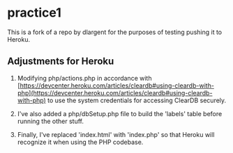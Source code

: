 # practice1

This is a fork of a repo by dlargent for the purposes of testing pushing it to Heroku.

## Adjustments for Heroku

1. Modifying php/actions.php in accordance with [https://devcenter.heroku.com/articles/cleardb#using-cleardb-with-php](https://devcenter.heroku.com/articles/cleardb#using-cleardb-with-php) to use the system credentials for accessing ClearDB securely.

1. I've also added a php/dbSetup.php file to build the 'labels' table before running the other stuff.

1. Finally, I've replaced 'index.html' with 'index.php' so that Heroku will recognize it when using the PHP codebase.


